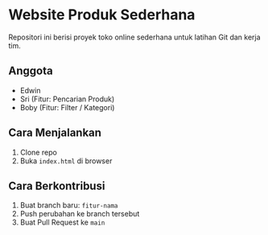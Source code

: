 # Website Produk Sederhana

Repositori ini berisi proyek toko online sederhana untuk latihan Git dan kerja tim.

## Anggota
- Edwin
- Sri (Fitur: Pencarian Produk)
- Boby (Fitur: Filter / Kategori)

## Cara Menjalankan
1. Clone repo
2. Buka `index.html` di browser

## Cara Berkontribusi
1. Buat branch baru: `fitur-nama`
2. Push perubahan ke branch tersebut
3. Buat Pull Request ke `main`
